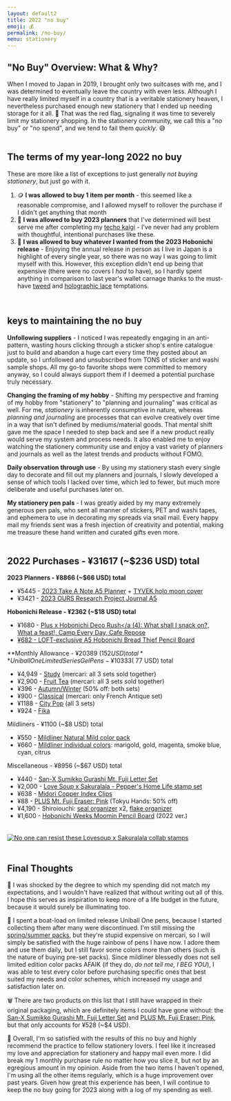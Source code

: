 ```yaml
---
layout: default2
title: 2022 "no buy"
emoji: 💰
permalink: /no-buy/
menu: stationery
---
```

## "No Buy" Overview: What & Why?
When I moved to Japan in 2019, I brought only two suitcases with me, and I was determined to eventually leave the country with even less. Although I have really limited myself in a country that is a veritable stationery heaven, I nevertheless purchased enough new stationery that I ended up needing storage for it all. 🚩 That was the red flag, signaling it was time to severely limit my stationery shopping. In the stationery community, we call this a "no buy" or "no spend", and we tend to fail them *quickly*. 😅  
<br>

## The terms of my year-long 2022 no buy
These are more like a list of exceptions to just generally *not buying stationery*, but just go with it.
1. 🪙 **I was allowed to buy 1 item per month** - this seemed like a reasonable compromise, and I allowed myself to rollover the purchase if I didn't get anything that month
2. 🤔 **I was allowed to buy 2023 planners** that I've determined will best serve me after completing my [techo kaigi](/techo-kaigi/) - I've never had any problem with thoughtful, intentional purchases like these. 
3. 🙈 **I was allowed to buy whatever I wanted from the 2023 Hobonichi release** - Enjoying the annual release in person as I live in Japan is a highlight of every single year, so there was no way I was going to limit myself with this. However, this exception didn't end up being that expensive (there were no covers I *had* to have), so I hardly spent anything in comparison to last year's wallet carnage thanks to the must-have <a target="_blank" href="https://www.1101.com/store/techo/en/magazine/2022/contents/y22_cover_mkent/ow3524d9m.html">tweed</a> and <a target="_blank" href="https://www.1101.com/store/techo/en/magazine/2022/contents/yukifujisawa/t4vnjvfi1.html">holographic lace</a> temptations.  
<br>

## keys to maintaining the no buy
**Unfollowing suppliers** - I noticed I was repeatedly engaging in an anti-pattern, wasting hours clicking through a sticker shop's entire catalogue just to build and abandon a huge cart every time they posted about an update, so I unfollowed and unsubscribed from TONS of sticker and washi sample shops. All my go-to favorite shops were committed to memory anyway, so I could always support them if I deemed a potential purchase truly necessary. 

**Changing the framing of my hobby** - Shifting my perspective and framing of my hobby from "stationery" to "planning and journaling" was critical as well. For me, *stationery* is inherently consumptive in nature, whereas *planning and journaling* are processes that can evolve creatively over time in a way that isn't defined by mediums/material goods. That mental shift gave me the space I needed to step back and see if a new product really would serve my system and process needs. It also enabled me to enjoy watching the stationery community use and enjoy a vast variety of planners and journals as well as the latest trends and products without FOMO. 

**Daily observation through use** - By using my stationery stash every single day to decorate and fill out my planners and journals, I slowly developed a sense of which tools I lacked over time, which led to fewer, but much more deliberate and useful purchases later on.

**My stationery pen pals** - I was greatly aided by my many extremely generous pen pals, who sent all manner of stickers, PET and washi tapes, and ephemera to use in decorating my spreads via snail mail. Every happy mail my friends sent was a fresh injection of creativity and potential, making me treasure these hand written and curated gifts even more.  
<br>

## 2022 Purchases - ¥31617 (~$236 USD) total
**2023 Planners - ¥8866 (~$66 USD) total**
- ¥5445 - <a target="_blank" href="https://take-a-note.store/products/2023-regular-planner-a5-eng">2023 Take A Note A5 Planner</a> + <a target="_blank" href="https://take-a-note.store/products/tyvek-book-cover-shimmering-a5">TYVEK holo moon cover</a>
- ¥3421 - <a target="_blank" href="https://booth.ours.tw/item/567-2023%20OURS%E6%89%8B%E5%B8%B3%20%E8%87%AA%E7%94%B1%E7%A0%94%E7%A9%B6">2023 OURS Research Project Journal A5</a>

**Hobonichi Release - ¥2362 (~$18 USD) total**
- ¥1680 - <a target="_blank" href="https://www.1101.com/store/techo/en/2023/pc/detail_toolstoys/tt_decorush/">Plus x Hobonichi Deco Rush</a (4): What shall I snack on?, What a feast!, Camp Every Day, Cafe Repose
- ¥682 - <a target="_blank" href="https://www.loft.co.jp/store/g/g4582660451393/">LOFT-exclusive A5 Hobonichi Bread Thief Pencil Board</a>

**Monthly Allowance - ¥20389 ($152 USD) total**  
Uniball One Limited Series Gel Pens - ¥10333 (~$77 USD) total
- ¥4,949 - <a target="_blank" href="https://www.mpuni.co.jp/news/20201111-36627.html">Study</a> (mercari: all 3 sets sold together)
- ¥2,900 - <a target="_blank" href="https://www.mpuni.co.jp/news/20210617-52322.html">Fruit Tea</a> (mercari: all 3 sets sold together)
- ¥396 - <a target="_blank" href="https://www.mpuni.co.jp/news/20211110-52483.html">Autumn/Winter</a> (50% off: both sets)
- ¥900 - <a target="_blank" href="https://www.mpuni.co.jp/news/20211215-52588.html">Classical</a> (mercari: only French Antique set)
- ¥1188 - <a target="_blank" href="https://www.mpuni.co.jp/news/20220228-52708.html">City Pop</a> (all 3 sets)
- ¥924 - <a target="_blank" href="https://www.mpuni.co.jp/company/press/20221026-52884.html">Fika</a> 

Mildliners - ¥1100 (~$8 USD) total
- ¥550 - <a target="_blank" href="https://www.zebraservice.jp/shop/g/g4901681491940/">Mildliner Natural Mild color pack</a>
- ¥660 - <a target="_blank" href="https://www.zebraservice.jp/shop/g/g4901681401772/">Mildliner individual colors</a>: marigold, gold, magenta, smoke blue, cyan, citrus  
  
Miscellaneous - ¥8956 (~$67 USD) total
- ¥440 - <a target="_blank" href="https://www.yodobashi.com/product/100000001006882117/">San-X Sumikko Gurashi Mt. Fuji Letter Set</a>
- ¥2,000 - <a target="_blank" href="https://sakuralala.jp/collections/love-soup/products/love-soup-x-sakuralala-peppers-home-life">Love Soup x Sakuralala - Pepper's Home Life stamp set</a>
- ¥638 - <a target="_blank" href="https://www.midori-store.net/SHOP/43230006.html">Midori Copper Index Clips</a>
- ¥88 - <a target="_blank" href="https://bungu.plus.co.jp/product/correct/eraser/air-in/fujisan.html">PLUS Mt. Fuji Eraser: Pink</a> (Tokyu Hands: 50% off)
- ¥4,190 - Shiroiouchi: <a target="_blank" href="https://shiroiouchi2.thebase.in/items/50788877">seal organizer</a> x2, <a target="_blank" href="https://shiroiouchi2.thebase.in/items/63484005">flake organizer</a>
- ¥1,600 - <a target="_blank" href="https://www.1101.com/store/techo/ja/oem/article.html#370361">Hobonichi Weeks Moomin Pencil Board</a> (2022 ver.)  


<a target="_blank" href="https://sakuralala.jp/collections/love-soup/products/love-soup-x-sakuralala-peppers-home-life">
    <img src="https://cdn.shopify.com/s/files/1/0079/5725/0146/products/LoveSoupxSakuralala_PeppersHomeLife_4_540x.jpg?v=1670421669" style="max-width: 100%;margin: 20px 0;" align="center" title="No one can resist these Lovesoup x Sakuralala collab stamps">
</a>
<br>

## Final Thoughts
🤯 I was shocked by the degree to which my spending did not match my expectations, and I wouldn't have realized that without writing out all of this. I hope this serves as inspiration to keep more of a life budget in the future, because it would surely be illuminating too.  
  
💸 I spent a boat-load on limited release Uniball One pens, because I started collecting them after many were discontinued. I'm still missing the <a target="_blank" href="https://www.mpuni.co.jp/news/20210114-52103.html">spring/summer packs</a>, but they're stupid expensive on mercari, so I will simply be satisfied with the huge rainbow of pens I have now. I adore them and use them daily, but I still favor some colors more than others (such is the nature of buying pre-set packs). Since mildliner blessedly does not sell limited edition color packs AFAIK (if they do, *do not tell me, I BEG YOU*), I was able to test every color before purchasing specific ones that best suited my needs and color schemes, which increased my usage and satisfaction later on.  
  
🗑️ There are two products on this list that I still have wrapped in their original packaging, which are definitely items I could have gone without: the <a target="_blank" href="https://www.yodobashi.com/product/100000001006882117/">San-X Sumikko Gurashi Mt. Fuji Letter Set</a> and <a target="_blank" href="https://bungu.plus.co.jp/product/correct/eraser/air-in/fujisan.html">PLUS Mt. Fuji Eraser: Pink</a>, but that only accounts for ¥528 (~$4 USD).
  
💪 Overall, I'm so satisfied with the results of this no buy and highly recommend the practice to fellow stationery lovers. I feel like it increased my love and appreciation for stationery and happy mail even more. I did break my 1 monthly purchase rule no matter how you slice it, but not by an egregious amount in my opinion. Aside from the two items I haven't opened, I'm using all the other items regularly, which is a huge improvement over past years. Given how great this experience has been, I will continue to keep the no buy going for 2023 along with a log of my spending as well.  